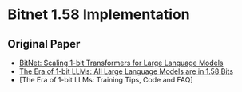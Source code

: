 # Bitnet 1.58 Implementation

## Original Paper
* [BitNet: Scaling 1-bit Transformers for Large Language Models](https://arxiv.org/abs/2310.11453)
* [The Era of 1-bit LLMs: All Large Language Models are in 1.58 Bits](https://arxiv.org/abs/2402.17764)
* [The Era of 1-bit LLMs: Training Tips, Code and FAQ]
